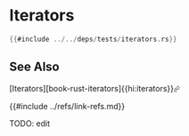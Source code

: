 # Iterators

```rust
{{#include ../../deps/tests/iterators.rs}}
```

## See Also

[Iterators][book-rust-iterators]{{hi:iterators}}⮳

{{#include ../refs/link-refs.md}}

<div class="hidden">
TODO: edit
</div>
